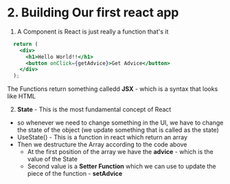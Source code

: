 # 2. Building Our first react app

1. A Component is React is just really a function that's it 
```jsx
  return (
    <div>
      <h1>Hello World!!</h1>
      <button onClick={getAdvice}>Get Advice</button>
    </div>
  );
```
The Functions return something calledd **JSX** - which is a syntax that looks like HTML 

2. **State** - This is the most fundamental concept of React
  * so whenever we need to change something in the UI, we have to change the state of the object (we update something that is called as the state)
  * UseState() - This is a function in react which return an array
  * Then we destructure the Array according to the code above 
    * At the first position of the array we have the **advice** - which is the value of the State
    * Second value is a **Setter Function** which we can use to update the piece of the function - **setAdvice**